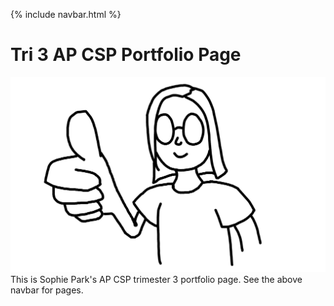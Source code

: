 {% include navbar.html %}

# Tri 3 AP CSP Portfolio Page
<img src="/assets/dfdkl.jpg">
This is Sophie Park's AP CSP trimester 3 portfolio page.  See the above navbar for pages.

